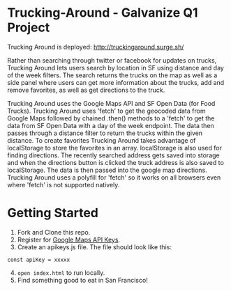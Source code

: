 # Trucking-Around - Galvanize Q1 Project

Trucking Around is deployed: http://truckingaround.surge.sh/

Rather than searching through twitter or facebook for updates on trucks, Trucking Around lets users search by location in SF using distance and day of the week filters. The search returns the trucks on the map as well as a side panel where users can get more information about the trucks, add and remove favorites, as well as get directions to the truck.

Trucking Around uses the Google Maps API and SF Open Data (for Food Trucks). Trucking Around uses  'fetch' to get the geocoded data from Google Maps followed by chained .then() methods to a 'fetch' to get the data from SF Open Data with a day of the week endpoint. The data then passes through a distance filter to return the trucks within the given distance. To create favorites Trucking Around takes advantage of localStorage to store the favorites in an array. localStorage is also used for finding directions. The recently searched address gets saved into storage and when the directions button is clicked the truck address is also saved to localStorage. The data is then passed into the google map directions. Trucking Around uses a polyfill for 'fetch' so it works on all browsers even where 'fetch' is not supported natively.

# Getting Started
1. Fork and Clone this repo.
2. Register for [Google Maps API Keys](https://developers.google.com/maps/documentation/javascript/get-api-key).
3. Create an apikeys.js file. The file should look like this:
```
const apiKey = xxxxx
```
4. `open index.html` to run locally.
5. Find something good to eat in San Francisco!
